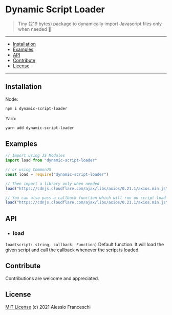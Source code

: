 # Dynamic Script Loader

> Tiny (219 bytes) package to dynamically import Javascript files only when needed 🐼

* * *

- [Installation](#installation)
- [Examples](#examples)
- [API](#api)
- [Contribute](#contribute)
- [License](#license)

* * *

## Installation

Node:

```sh
npm i dynamic-script-loader
```

Yarn:
```sh
yarn add dynamic-script-loader
```

## Examples

```js
// Import using JS Modules
import load from "dynamic-script-loader"

// or using CommonJS
const load = require("dynamic-script-loader")

// Then import a library only when needed
load("https://cdnjs.cloudflare.com/ajax/libs/axios/0.21.1/axios.min.js")

// You can also pass a callback function which will run on script load
load("https://cdnjs.cloudflare.com/ajax/libs/axios/0.21.1/axios.min.js", () => console.log("Loaded"))
```

## API 
- ### load
`load(script: string, callback: Function)`
Default function. It will load the given script and call the callback whenever the script is loaded.

## Contribute
Contributions are welcome and appreciated.

## License
[MIT License](https://github.com/PandaSekh/Dynamic-Script-Loader/blob/master/LICENSE) (c) 2021 Alessio Franceschi